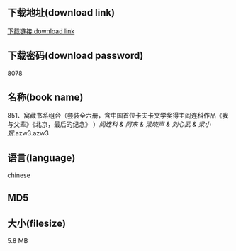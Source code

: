 ## 下载地址(download link)
[下载链接 download link](https://tutu365.netlify.app/?s=851%E3%80%81%E7%AA%9D%E8%97%8F%E4%B9%A6%E7%B3%BB%E7%BB%84%E5%90%88%EF%BC%88%E5%A5%97%E8%A3%85%E5%85%A8%E5%85%AD%E5%86%8C%EF%BC%8C%E5%90%AB%E4%B8%AD%E5%9B%BD%E9%A6%96%E4%BD%8D%E5%8D%A1%E5%A4%AB%E5%8D%A1%E6%96%87%E5%AD%A6%E5%A5%96%E5%BE%97%E4%B8%BB%E9%98%8E%E8%BF%9E%E7%A7%91%E4%BD%9C%E5%93%81%E3%80%8A%E6%88%91%E4%B8%8E%E7%88%B6%E8%BE%88%E3%80%8B%E3%80%8A%E5%8C%97%E4%BA%AC%EF%BC%8C%E6%9C%80%E5%90%8E%E7%9A%84%E7%BA%AA%E5%BF%B5%E3%80%8B+%EF%BC%89_%E9%98%8E%E8%BF%9E%E7%A7%91+%26+%E9%98%BF%E6%9D%A5+%26+%E6%A2%81%E6%99%93%E5%A3%B0+%26+%E5%88%98%E5%BF%83%E6%AD%A6+%26+%E6%A2%81%E5%B0%8F%E6%96%8C_.azw3)

## 下载密码(download password)
8078

## 名称(book name)
851、窝藏书系组合（套装全六册，含中国首位卡夫卡文学奖得主阎连科作品《我与父辈》《北京，最后的纪念》 ）_阎连科 & 阿来 & 梁晓声 & 刘心武 & 梁小斌_.azw3.azw3

## 语言(language)
chinese

## MD5


## 大小(filesize)
5.8 MB
